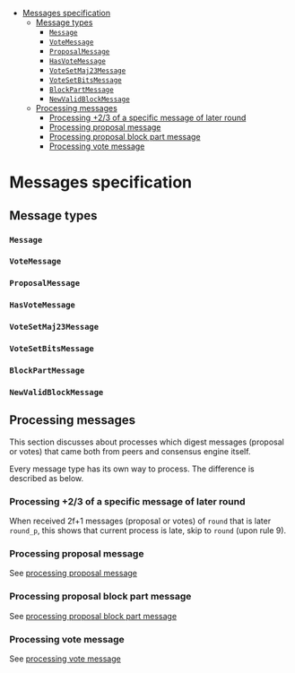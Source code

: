 - [Messages specification](#messages-specification)
  - [Message types](#message-types)
    - [`Message`](#message)
    - [`VoteMessage`](#votemessage)
    - [`ProposalMessage`](#proposalmessage)
    - [`HasVoteMessage`](#hasvotemessage)
    - [`VoteSetMaj23Message`](#votesetmaj23message)
    - [`VoteSetBitsMessage`](#votesetbitsmessage)
    - [`BlockPartMessage`](#blockpartmessage)
    - [`NewValidBlockMessage`](#newvalidblockmessage)
  - [Processing messages](#processing-messages)
    - [Processing +2/3 of a specific message of later round](#processing-23-of-a-specific-message-of-later-round)
    - [Processing proposal message](#processing-proposal-message)
    - [Processing proposal block part message](#processing-proposal-block-part-message)
    - [Processing vote message](#processing-vote-message)

# Messages specification

## Message types

### `Message`

### `VoteMessage`

### `ProposalMessage`

### `HasVoteMessage`

### `VoteSetMaj23Message`

### `VoteSetBitsMessage`

### `BlockPartMessage`

### `NewValidBlockMessage`

## Processing messages 
This section discusses about processes which digest messages (proposal or votes) that came both from peers and consensus engine itself.

Every message type has its own way to process. The difference is described as below.

### Processing +2/3 of a specific message of later round
When received 2f+1 messages (proposal or votes) of `round` that is later `round_p`, this shows that current process is late, skip to `round` (upon rule 9). 

### Processing proposal message
See [processing proposal message](./proposal.md#processing-proposal-message)

### Processing proposal block part message
See [processing proposal block part message](./proposal.md#processing-proposal-block-part-message)

### Processing vote message
See [processing vote message](./vote.md#processing-vote-message)
